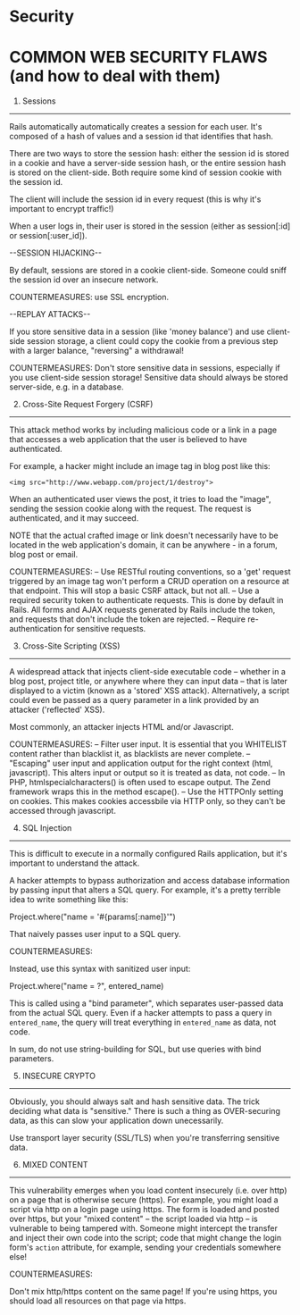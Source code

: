 # Security

COMMON WEB SECURITY FLAWS (and how to deal with them)
=====================================================

1. Sessions
-----------

Rails automatically automatically creates a session for each user. It's composed of a hash of values and a session id that identifies that hash.

There are two ways to store the session hash: either the session id is stored in a cookie and have a server-side session hash, or the entire session hash is stored on the client-side. Both require some kind of session cookie with the session id.

The client will include the session id in every request (this is why it's important to encrypt traffic!)

When a user logs in, their user is stored in the session (either as session[:id] or session[:user_id]).

--SESSION HIJACKING--

By default, sessions are stored in a cookie client-side. Someone could sniff the session id over an insecure network.

COUNTERMEASURES: use SSL encryption.

--REPLAY ATTACKS--

If you store sensitive data in a session (like 'money balance') and use client-side session storage, a client could copy the cookie from a previous step with a larger balance, "reversing" a withdrawal!

COUNTERMEASURES: Don't store sensitive data in sessions, especially if you use client-side session storage! Sensitive data should always be stored server-side, e.g. in a database.


2. Cross-Site Request Forgery (CSRF)
--------------------------------------

This attack method works by including malicious code or a link in a page that accesses a web application that the user is believed to have authenticated.

For example, a hacker might include an image tag in blog post like this:

    <img src="http://www.webapp.com/project/1/destroy">

When an authenticated user views the post, it tries to load the "image", sending the session cookie along with the request. The request is authenticated, and it may succeed.

NOTE that the actual crafted image or link doesn't necessarily have to be located in the web application's domain, it can be anywhere - in a forum, blog post or email.

COUNTERMEASURES:
  – Use RESTful routing conventions, so a 'get' request triggered by an image tag won't perform a CRUD operation on a resource at that endpoint. This will stop a basic CSRF attack, but not all.
  – Use a required security token to authenticate requests. This is done by default in Rails. All forms and AJAX requests generated by Rails include the token, and requests that don't include the token are rejected.
  – Require re-authentication for sensitive requests.


3. Cross-Site Scripting (XSS)
-----------------------------

A widespread attack that injects client-side executable code – whether in a blog post, project title, or anywhere where they can input data – that is later displayed to a victim (known as a 'stored' XSS attack). Alternatively, a script could even be passed as a query parameter in a link provided by an attacker ('reflected' XSS).

Most commonly, an attacker injects HTML and/or Javascript.

COUNTERMEASURES:
  – Filter user input. It is essential that you WHITELIST content rather than blacklist it, as blacklists are never complete.
  – "Escaping" user input and application output for the right context (html, javascript). This alters input or output so it is treated as data, not code.
    – In PHP, htmlspecialcharacters() is often used to escape output. The Zend framework wraps this in the method escape().
  – Use the HTTPOnly setting on cookies. This makes cookies accessbile via HTTP only, so they can't be accessed through javascript.


4. SQL Injection
----------------

This is difficult to execute in a normally configured Rails application, but it's important to understand the attack.

A hacker attempts to bypass authorization and access database information by passing input that alters a SQL query. For example, it's a pretty terrible idea to write something like this:

  Project.where("name = '#{params[:name]}'")

That naively passes user input to a SQL query.

COUNTERMEASURES:

Instead, use this syntax with sanitized user input:

  Project.where("name = ?", entered_name)

This is called using a "bind parameter", which separates user-passed data from the actual SQL query. Even if a hacker attempts to pass a query in `entered_name`, the query will treat everything in `entered_name` as data, not code.

In sum, do not use string-building for SQL, but use queries with bind parameters.


5. INSECURE CRYPTO
------------------

Obviously, you should always salt and hash sensitive data. The trick deciding what data is "sensitive." There is such a thing as OVER-securing data, as this can slow your application down unecessarily.

Use transport layer security (SSL/TLS) when you're transferring sensitive data.


6. MIXED CONTENT
----------------

This vulnerability emerges when you load content insecurely (i.e. over http) on a page that is otherwise secure (https). For example, you might load a script via http on a login page using https. The form is loaded and posted over https, but your "mixed content" – the script loaded via http – is vulnerable to being tampered with. Someone might intercept the transfer and inject their own code into the script; code that might change the login form's `action` attribute, for example, sending your credentials somewhere else!

COUNTERMEASURES:

Don't mix http/https content on the same page! If you're using https, you should load all resources on that page via https.
